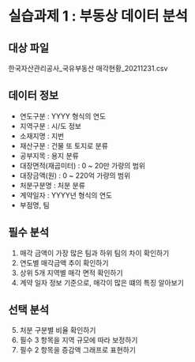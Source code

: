 # 실습과제 1 : 부동상 데이터 분석
## 대상 파일
한국자산관리공사_국유부동산 매각현황_20211231.csv
## 데이터 정보
 - 연도구분 : YYYY 형식의 연도
 - 지역구분 : 시/도 정보
 - 소재지명 : 지번
 - 재산구분 : 건물 또 토지로 분류
 - 공부지목 : 용지 분류
 - 대장면적(재곱미터) : 0 ~ 20만 가량의 범위
 - 대장금액(원) : 0 ~ 220억 가량의 범위
 - 처분구분명 : 처분 분류
 - 계약일자 : YYYY년 형식의 연도
 - 부점명, 팀

## 필수 분석
1. 매각 금액이 가장 많은 팀과 하위 팀의 차이 확인하기
2. 연도별 매각금액 추이 확인하기
3. 상위 5개 지역별 매각 면적 확인하기
4. 계약 일자 정보 기준으로, 매각이 많은 떄의 특징 알아보기

## 선택 분석
5. 처분 구분별 비율 확인하기
6. 필수 3 항목을 지역 규모에 따라 보정하기
7. 필수 2 항목을 증감액 그래프로 표현하기
